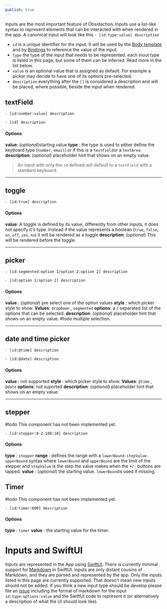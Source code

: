 ```yaml
---
publish: true
---
```



Inputs are the most important feature of Obsidaction. Inputs use a list-like syntax to represent elements that can be interacted with when rendered in the app.
A canonical input will look like this `- [id:type:value] description` 
- `id` is a unique identifier for the input. It will be used by the [Body template](Body%20template.md) and by [Bindings](Bindings.md) to reference the value of the input.
- `type` the type of the input that needs to be represented. each inout type is listed in this page, but some of them can be inferred. Read more in the list below.
- `value` is an optional value that is assigned as default. For example a picker may decide to have one of its options pre-selected.
- `description` everything after the `[]` is considered a description and will be placed, where possible, beside the input when rendered.

## textField

```
- [id:number:value] description
```

```
- [id] description
```

#### Options
**value**: (*optional*)starting value
**type** :  the type is used to either define the keyboard type (`number`, `email`) or if this is a `textField`or a `textArea`
**description**: (*optional*) placeholder hint that shows on an empty value. 
> An input with only the `id` defined will default to a `textField` with a standard keyboard. 
---

## toggle

```
- [id:true] description
```

#### Options
**value**: A toggle is defined by its value, differently from other inputs, it does not specify it's type. Instead if the value represents a boolean (`true`, `false`, `on`, `off`, `yes`, `no`) it will be rendered as a toggle
**description**: (*optional*) This will be rendered before the toggle.

---

## picker

```
- [id:segmented:option 1/option 2:option 2] description
```

```
- [id:option 1/option 2] description
```



#### Options

**value** : (*optional*) pre select one of the option values
**style** : which picker style to show. **Values**: `dropDown` , `segmented` 
**options**: a `/` separated list of the options that can be selected.
**description**: (*optional*) placeholder hint that shows on an empty value. 
#todo multiple selection.

---

## date and time picker

```
- [id:@time] description
```

```
- [id:@date] description
```


#### Options

**value** : not supported
**style** : which picker style to show. **Values**: `@time` , `@date` 
**options**: not suported
**description**: (*optional*) placeholder hint that shows on an empty value. 

---


## stepper
#todo  This component has not been implemented yet.

```
- [id:stepper:0-2-100:10] description
```

#### Options
**type** :  `stepper`
**range** : defines the range with a `lowerBound-stepValue-upperBound` syntax where `lowerBound` and `upperBound` are the limit of the stepper and `stepValue` is the step the value makes when the `+/-` buttons are tapped.
**value** :  (*optional*) the starting value. `lowerBound`is used if missing.

## Timer
#todo  This component has not been implemented yet.

```
- [id:timer:600] description
```

#### Options
**type** :  `timer`
**value** :  the starting value for the timer. 



# Inputs and SwiftUI

Inputs are represented in the App using [SwiftUI](https://developer.apple.com/xcode/swiftui/). 
There is currently minimal support for [Markdown](https://www.hackingwithswift.com/quick-start/swiftui/how-to-render-markdown-content-in-text) in SwiftUI.
Inputs are only distant cousins of Markdown, and they are parsed and represented by the app. Only the inputs listed in this page are currently supported. 
That doesn't mean new inputs should not be added. If you think a new input type should be develop please file an [issue](https://github.com/cescofry/Obsidaction/issues) including the format of markdown for the input `id:type:options:value` and the SwiftUI code to represent it (or alternatively a description of what the UI should look like).
